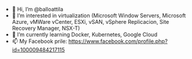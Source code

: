 - 👋 Hi, I’m @balloattila
- 👀 I’m interested in virtualization (Microsoft Window Servers, Microsoft Azure, vMWare vCenter, ESXi, vSAN, vSphere Replicacion, Site Recovery Manager, NSX-T)
- 🌱 I’m currently learning Docker, Kubernetes, Google Cloud
- 📫 My Facebook prile: https://www.facebook.com/profile.php?id=100009484217115

<!---
balloattila/balloattila is a ✨ special ✨ repository because its `README.md` (this file) appears on your GitHub profile.
You can click the Preview link to take a look at your changes.
--->
